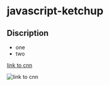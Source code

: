 # javascript-ketchup
## Discription

* one
* two

[link to cnn](http://cnn.com)

![link to cnn](https://e3.365dm.com/19/03/768x432/skynews-meteor-explosion-generic_4612421.jpg?20190318083957)
